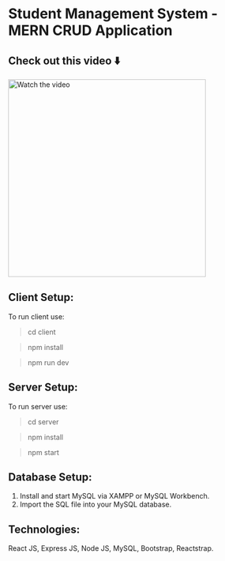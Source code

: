 # Student Management System - MERN CRUD Application

## Check out this video ⬇️
<a href="https://youtu.be/fYuwydkl91A" target="_blank">
  <img src="https://img.youtube.com/vi/fYuwydkl91A/maxresdefault.jpg" alt="Watch the video" width="400" />
</a>

## Client Setup:
To run client use:

>cd client

>npm install

>npm run dev

## Server Setup:
To run server use:

>cd server

>npm install

>npm start

## Database Setup:

1. Install and start MySQL via XAMPP or MySQL Workbench.
2. Import the SQL file into your MySQL database.

## Technologies:
React JS, Express JS, Node JS, MySQL, Bootstrap, Reactstrap.
